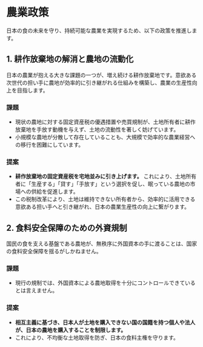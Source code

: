 
# 農業政策

日本の食の未来を守り、持続可能な農業を実現するため、以下の政策を推進します。

## 1. 耕作放棄地の解消と農地の流動化

日本の農業が抱える大きな課題の一つが、増え続ける耕作放棄地です。意欲ある次世代の担い手に農地が効率的に引き継がれる仕組みを構築し、農業の生産性向上を目指します。

### 課題
- 現状の農地に対する固定資産税の優遇措置や売買規制が、土地所有者に耕作放棄地を手放す動機を与えず、土地の流動性を著しく妨げています。
- 小規模な農地が分散して存在していることも、大規模で効率的な農業経営への移行を困難にしています。

### 提案
- **耕作放棄地の固定資産税を宅地並みに引き上げます。** これにより、土地所有者に「生産する」「貸す」「手放す」という選択を促し、眠っている農地の市場への供給を促進します。
- この税制改革により、土地は維持できない所有者から、効率的に活用できる意欲ある担い手へと引き継がれ、日本の農業生産性の向上に繋がります。

## 2. 食料安全保障のための外資規制

国民の食を支える基盤である農地が、無秩序に外国資本の手に渡ることは、国家の食料安全保障を揺るがしかねません。

### 課題
- 現行の規制では、外国資本による農地取得を十分にコントロールできているとは言えません。

### 提案
- **相互主義に基づき、日本人が土地を購入できない国の国籍を持つ個人や法人が、日本の農地を購入することを制限します。**
- これにより、不均衡な土地取得を防ぎ、日本の食料主権を守ります。
